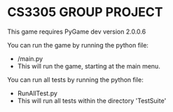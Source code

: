 # CS3305 GROUP PROJECT

This game requires PyGame dev version 2.0.0.6

You can run the game by running the python file:
* /main.py
* This will run the game, starting at the main menu.

You can run all tests by running the python file:
* RunAllTest.py
* This will run all tests within the directory 'TestSuite'

